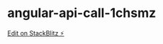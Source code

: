 # angular-api-call-1chsmz

[Edit on StackBlitz ⚡️](https://stackblitz.com/edit/angular-api-call-1chsmz)